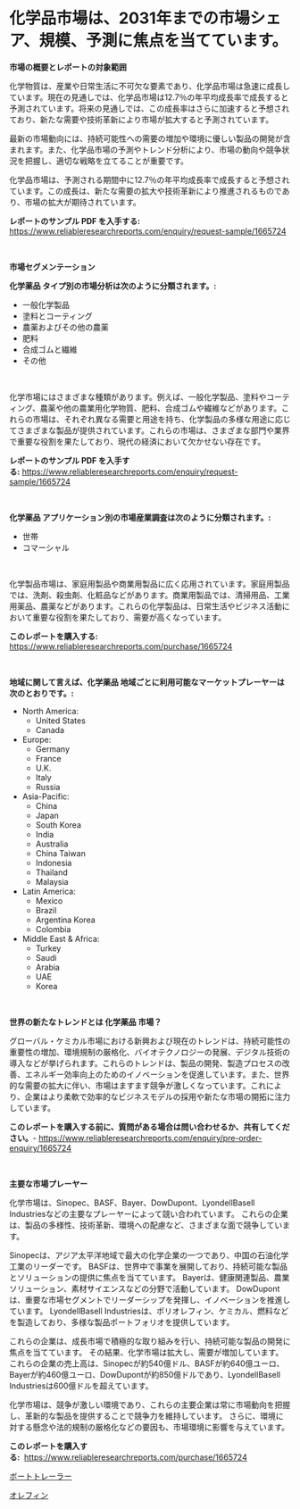 <p><h1>化学品市場は、2031年までの市場シェア、規模、予測に焦点を当てています。</h1></p><p><strong>市場の概要とレポートの対象範囲</strong></p>
<p><p>化学物質は、産業や日常生活に不可欠な要素であり、化学品市場は急速に成長しています。現在の見通しでは、化学品市場は12.7％の年平均成長率で成長すると予測されています。将来の見通しでは、この成長率はさらに加速すると予想されており、新たな需要や技術革新により市場が拡大すると予測されています。</p><p>最新の市場動向には、持続可能性への需要の増加や環境に優しい製品の開発が含まれます。また、化学品市場の予測やトレンド分析により、市場の動向や競争状況を把握し、適切な戦略を立てることが重要です。</p><p>化学品市場は、予測される期間中に12.7％の年平均成長率で成長すると予想されています。この成長は、新たな需要の拡大や技術革新により推進されるものであり、市場の拡大が期待されています。</p></p>
<p><strong>レポートのサンプル PDF を入手する:</strong> <a href="https://www.reliableresearchreports.com/enquiry/request-sample/1665724">https://www.reliableresearchreports.com/enquiry/request-sample/1665724</a></p>
<p>&nbsp;</p>
<p><strong>市場セグメンテーション</strong></p>
<p><strong>化学薬品 タイプ別の市場分析は次のように分類されます。:</strong></p>
<p><ul><li>一般化学製品</li><li>塗料とコーティング</li><li>農薬およびその他の農薬</li><li>肥料</li><li>合成ゴムと繊維</li><li>その他</li></ul></p>
<p>&nbsp;</p>
<p><p>化学市場にはさまざまな種類があります。例えば、一般化学製品、塗料やコーティング、農薬や他の農業用化学物質、肥料、合成ゴムや繊維などがあります。これらの市場は、それぞれ異なる需要と用途を持ち、化学製品の多様な用途に応じてさまざまな製品が提供されています。これらの市場は、さまざまな部門や業界で重要な役割を果たしており、現代の経済において欠かせない存在です。</p></p>
<p><strong>レポートのサンプル PDF を入手する:</strong>&nbsp;<a href="https://www.reliableresearchreports.com/enquiry/request-sample/1665724">https://www.reliableresearchreports.com/enquiry/request-sample/1665724</a></p>
<p>&nbsp;</p>
<p><strong> 化学薬品 アプリケーション別の市場産業調査は次のように分類されます。:</strong></p>
<p><ul><li>世帯</li><li>コマーシャル</li></ul></p>
<p>&nbsp;</p>
<p><p>化学製品市場は、家庭用製品や商業用製品に広く応用されています。家庭用製品では、洗剤、殺虫剤、化粧品などがあります。商業用製品では、清掃用品、工業用薬品、農薬などがあります。これらの化学製品は、日常生活やビジネス活動において重要な役割を果たしており、需要が高くなっています。</p></p>
<p><strong>このレポートを購入する:</strong>&nbsp; <a href="https://www.reliableresearchreports.com/purchase/1665724">https://www.reliableresearchreports.com/purchase/1665724</a></p>
<p>&nbsp;</p>
<p><strong>地域に関して言えば、化学薬品 地域ごとに利用可能なマーケットプレーヤーは次のとおりです。:</strong></p>
<p><ul>
    <li>
        North America:
        <ul>
            <li>United States</li>
            <li>Canada</li>
        </ul>
    </li>
    <li>
        Europe:
        <ul>
            <li>Germany</li>
            <li>France</li>
            <li>U.K.</li>
            <li>Italy</li>
            <li>Russia</li>
        </ul>
    </li>
    <li>
        Asia-Pacific:
        <ul>
            <li>China</li>
            <li>Japan</li>
            <li>South Korea</li>
            <li>India</li>
            <li>Australia</li>
            <li>China Taiwan</li>
            <li>Indonesia</li>
            <li>Thailand</li>
            <li>Malaysia</li>
        </ul>
    </li>
    <li>
        Latin America:
        <ul>
            <li>Mexico</li>
            <li>Brazil</li>
            <li>Argentina Korea</li>
            <li>Colombia</li>
        </ul>
    </li>
    <li>
        Middle East & Africa:
        <ul>
            <li>Turkey</li>
            <li>Saudi</li>
            <li>Arabia</li>
            <li>UAE</li>
            <li>Korea</li>
        </ul>
    </li>
    </ul></p>
<p>&nbsp;</p>
<p><strong>世界の新たなトレンドとは 化学薬品 市場？</strong></p>
<p><p>グローバル・ケミカル市場における新興および現在のトレンドは、持続可能性の重要性の増加、環境規制の厳格化、バイオテクノロジーの発展、デジタル技術の導入などが挙げられます。これらのトレンドは、製品の開発、製造プロセスの改善、エネルギー効率向上のためのイノベーションを促進しています。また、世界的な需要の拡大に伴い、市場はますます競争が激しくなっています。これにより、企業はより柔軟で効率的なビジネスモデルの採用や新たな市場の開拓に注力しています。</p></p>
<p><strong>このレポートを購入する前に、質問がある場合は問い合わせるか、共有してください。</strong>- <a href="https://www.reliableresearchreports.com/enquiry/pre-order-enquiry/1665724">https://www.reliableresearchreports.com/enquiry/pre-order-enquiry/1665724</a></p>
<p>&nbsp;</p>
<p><strong>主要な市場プレーヤー</strong></p>
<p><p>化学市場は、Sinopec、BASF、Bayer、DowDupont、LyondellBasell Industriesなどの主要なプレーヤーによって競い合われています。 これらの企業は、製品の多様性、技術革新、環境への配慮など、さまざまな面で競争しています。</p><p>Sinopecは、アジア太平洋地域で最大の化学企業の一つであり、中国の石油化学工業のリーダーです。 BASFは、世界中で事業を展開しており、持続可能な製品とソリューションの提供に焦点を当てています。 Bayerは、健康関連製品、農業ソリューション、素材サイエンスなどの分野で活動しています。 DowDupontは、重要な市場セグメントでリーダーシップを発揮し、イノベーションを推進しています。 LyondellBasell Industriesは、ポリオレフィン、ケミカル、燃料などを製造しており、多様な製品ポートフォリオを提供しています。</p><p>これらの企業は、成長市場で積極的な取り組みを行い、持続可能な製品の開発に焦点を当てています。 その結果、化学市場は拡大し、需要が増加しています。 これらの企業の売上高は、Sinopecが約540億ドル、BASFが約640億ユーロ、Bayerが約460億ユーロ、DowDupontが約850億ドルであり、LyondellBasell Industriesは600億ドルを超えています。</p><p>化学市場は、競争が激しい環境であり、これらの主要企業は常に市場動向を把握し、革新的な製品を提供することで競争力を維持しています。 さらに、環境に対する懸念や法的規制の厳格化などの要因も、市場環境に影響を与えています。</p></p>
<p><strong>このレポートを購入する:</strong>&nbsp;&nbsp;<a href="https://www.reliableresearchreports.com/purchase/1665724">https://www.reliableresearchreports.com/purchase/1665724</a></p>
<p><p><a href="https://github.com/marbadji/Market-Research-Report-List-1/blob/main/114751814912.md">ボートトレーラー</a></p><p><a href="https://github.com/KaydenJohns1964/Market-Research-Report-List-1/blob/main/890787114913.md">オレフィン</a></p></p>